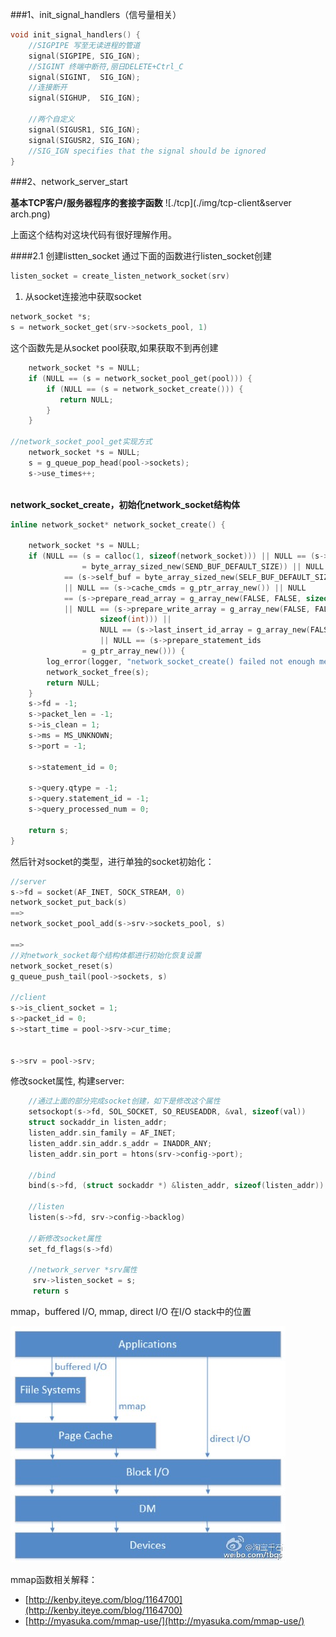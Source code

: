 ###1、init\_signal_handlers（信号量相关）

```c
void init_signal_handlers() {
    //SIGPIPE 写至无读进程的管道
    signal(SIGPIPE, SIG_IGN);
    //SIGINT 终端中断符,丽日DELETE+Ctrl_C
    signal(SIGINT,  SIG_IGN);
    //连接断开
    signal(SIGHUP,  SIG_IGN);

    //两个自定义
    signal(SIGUSR1, SIG_IGN);
    signal(SIGUSR2, SIG_IGN);
    //SIG_IGN specifies that the signal should be ignored
}
```

###2、network\_server\_start

**基本TCP客户/服务器程序的套接字函数**
![./tcp](./img/tcp-client&server arch.png)

上面这个结构对这块代码有很好理解作用。


####2.1 创建listten_socket
通过下面的函数进行listen_socket创建

```c
listen_socket = create_listen_network_socket(srv)
```

1. 从socket连接池中获取socket

```c
network_socket *s;
s = network_socket_get(srv->sockets_pool, 1)
```

这个函数先是从socket pool获取,如果获取不到再创建

```c
    network_socket *s = NULL;
    if (NULL == (s = network_socket_pool_get(pool))) {
        if (NULL == (s = network_socket_create())) {
           return NULL;
        }
    } 

//network_socket_pool_get实现方式
    network_socket *s = NULL;
    s = g_queue_pop_head(pool->sockets);
    s->use_times++;
    


```
**network\_socket\_create，初始化network_socket结构体**

```c
inline network_socket* network_socket_create() {

    network_socket *s = NULL;
    if (NULL == (s = calloc(1, sizeof(network_socket))) || NULL == (s->send_buf
                = byte_array_sized_new(SEND_BUF_DEFAULT_SIZE)) || NULL
            == (s->self_buf = byte_array_sized_new(SELF_BUF_DEFAULT_SIZE))
            || NULL == (s->cache_cmds = g_ptr_array_new()) || NULL
            == (s->prepare_read_array = g_array_new(FALSE, FALSE, sizeof(int)))
            || NULL == (s->prepare_write_array = g_array_new(FALSE, FALSE,
                    sizeof(int))) || 
                    NULL == (s->last_insert_id_array = g_array_new(FALSE, FALSE,sizeof(int)))
                    || NULL == (s->prepare_statement_ids
                = g_ptr_array_new())) {
        log_error(logger, "network_socket_create() failed not enough memory");
        network_socket_free(s);
        return NULL;
    }
    s->fd = -1;
    s->packet_len = -1;
    s->is_clean = 1;
    s->ms = MS_UNKNOWN;
    s->port = -1;

    s->statement_id = 0;

    s->query.qtype = -1;
    s->query.statement_id = -1;
    s->query_processed_num = 0;

    return s;
}
```

然后针对socket的类型，进行单独的socket初始化：

```c
//server
s->fd = socket(AF_INET, SOCK_STREAM, 0)
network_socket_put_back(s)
==>
network_socket_pool_add(s->srv->sockets_pool, s)

==>
//对network_socket每个结构体都进行初始化恢复设置
network_socket_reset(s)
g_queue_push_tail(pool->sockets, s)

//client
s->is_client_socket = 1;
s->packet_id = 0;
s->start_time = pool->srv->cur_time;


s->srv = pool->srv;
```

修改socket属性, 构建server:

```c
    //通过上面的部分完成socket创建，如下是修改这个属性
    setsockopt(s->fd, SOL_SOCKET, SO_REUSEADDR, &val, sizeof(val))
    struct sockaddr_in listen_addr;
    listen_addr.sin_family = AF_INET;
    listen_addr.sin_addr.s_addr = INADDR_ANY;
    listen_addr.sin_port = htons(srv->config->port);
    
    //bind
    bind(s->fd, (struct sockaddr *) &listen_addr, sizeof(listen_addr))
    
    //listen
    listen(s->fd, srv->config->backlog)
    
    //新修改socket属性
    set_fd_flags(s->fd)
    
    //network_server *srv属性
     srv->listen_socket = s;
     return s
```

mmap，buffered I/O, mmap, direct I/O 在I/O stack中的位置

![img](./img/IO相关.png)

mmap函数相关解释：

+ [http://kenby.iteye.com/blog/1164700](http://kenby.iteye.com/blog/1164700)
+ [http://myasuka.com/mmap-use/](http://myasuka.com/mmap-use/)


